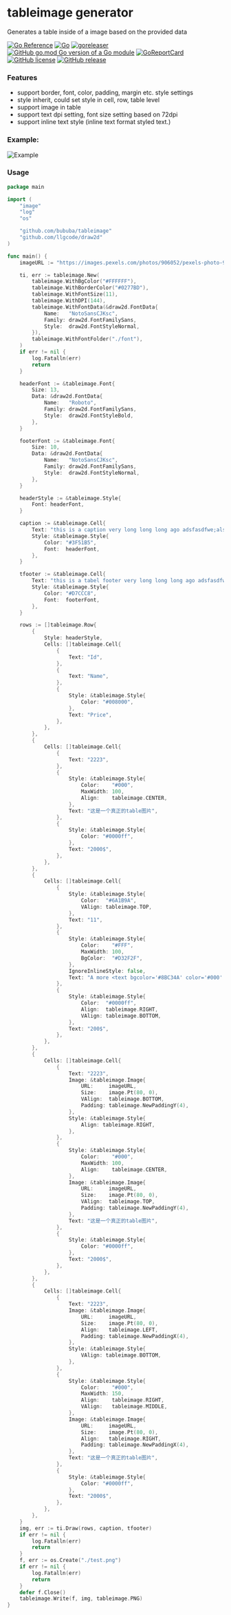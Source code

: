 # tableimage generator

Generates a table inside of a image based on the provided data

[![Go Reference](https://pkg.go.dev/badge/github.com/bububa/tableimage.svg)](https://pkg.go.dev/github.com/bububa/tableimage)
[![Go](https://github.com/bububa/tableimage/actions/workflows/go.yml/badge.svg)](https://github.com/bububa/tableimage/actions/workflows/go.yml)
[![goreleaser](https://github.com/bububa/tableimage/actions/workflows/goreleaser.yml/badge.svg)](https://github.com/bububa/tableimage/actions/workflows/goreleaser.yml)
[![GitHub go.mod Go version of a Go module](https://img.shields.io/github/go-mod/go-version/bububa/tableimage.svg)](https://github.com/bububa/tableimage)
[![GoReportCard](https://goreportcard.com/badge/github.com/bububa/tableimage)](https://goreportcard.com/report/github.com/bububa/tableimage)
[![GitHub license](https://img.shields.io/github/license/bububa/tableimage.svg)](https://github.com/bububa/tableimage/blob/master/LICENSE)
[![GitHub release](https://img.shields.io/github/release/bububa/tableimage.svg)](https://GitHub.com/bububa/tableimage/releases/)

### Features

- support border, font, color, padding, margin etc. style settings
- style inherit, could set style in cell, row, table level
- support image in table
- support text dpi setting, font size setting based on 72dpi
- support inline text style (inline text format <text color="#0f0" bgcolor="#FFF" padding="2">styled text</text>.)

### Example:

![Example](examples/test.png "Example")

### Usage

```go
package main

import (
	"image"
	"log"
	"os"

	"github.com/bububa/tableimage"
	"github.com/llgcode/draw2d"
)

func main() {
	imageURL := "https://images.pexels.com/photos/906052/pexels-photo-906052.jpeg?auto=compress&cs=tinysrgb&dpr=2&h=750&w=200"

	ti, err := tableimage.New(
		tableimage.WithBgColor("#FFFFFF"),
		tableimage.WithBorderColor("#0277BD"),
		tableimage.WithFontSize(11),
		tableimage.WithDPI(144),
		tableimage.WithFontData(&draw2d.FontData{
			Name:   "NotoSansCJKsc",
			Family: draw2d.FontFamilySans,
			Style:  draw2d.FontStyleNormal,
		}),
		tableimage.WithFontFolder("./font"),
	)
	if err != nil {
		log.Fatalln(err)
		return
	}

	headerFont := &tableimage.Font{
		Size: 13,
		Data: &draw2d.FontData{
			Name:   "Roboto",
			Family: draw2d.FontFamilySans,
			Style:  draw2d.FontStyleBold,
		},
	}

	footerFont := &tableimage.Font{
		Size: 10,
		Data: &draw2d.FontData{
			Name:   "NotoSansCJKsc",
			Family: draw2d.FontFamilySans,
			Style:  draw2d.FontStyleNormal,
		},
	}

	headerStyle := &tableimage.Style{
		Font: headerFont,
	}

	caption := &tableimage.Cell{
		Text: "this is a caption very long long long ago adsfasdfwe;alsdkfasdfasf asdfajsdf",
		Style: &tableimage.Style{
			Color: "#3F51B5",
			Font:  headerFont,
		},
	}

	tfooter := &tableimage.Cell{
		Text: "this is a tabel footer very long long long ago adsfasdfwe;alsdkfasdfasf asdfajsdf",
		Style: &tableimage.Style{
			Color: "#D7CCC8",
			Font:  footerFont,
		},
	}

	rows := []tableimage.Row{
		{
			Style: headerStyle,
			Cells: []tableimage.Cell{
				{
					Text: "Id",
				},
				{
					Text: "Name",
				},
				{
					Style: &tableimage.Style{
						Color: "#008000",
					},
					Text: "Price",
				},
			},
		},
		{
			Cells: []tableimage.Cell{
				{
					Text: "2223",
				},
				{
					Style: &tableimage.Style{
						Color:    "#000",
						MaxWidth: 100,
						Align:    tableimage.CENTER,
					},
					Text: "这是一个真正的table图片",
				},
				{
					Style: &tableimage.Style{
						Color: "#0000ff",
					},
					Text: "2000$",
				},
			},
		},
		{
			Cells: []tableimage.Cell{
				{
					Style: &tableimage.Style{
						Color:  "#6A1B9A",
						VAlign: tableimage.TOP,
					},
					Text: "11",
				},
				{
					Style: &tableimage.Style{
						Color:    "#FFF",
						MaxWidth: 100,
						BgColor:  "#D32F2F",
					},
                    IgnoreInlineStyle: false,
					Text: "A more <text bgcolor='#8BC34A' color='#000' padding='4'>cooler product this</text> time on 3 lines",
				},
				{
					Style: &tableimage.Style{
						Color:  "#0000ff",
						Align:  tableimage.RIGHT,
						VAlign: tableimage.BOTTOM,
					},
					Text: "200$",
				},
			},
		},
		{
			Cells: []tableimage.Cell{
				{
					Text: "2223",
					Image: &tableimage.Image{
						URL:     imageURL,
						Size:    image.Pt(80, 0),
						VAlign:  tableimage.BOTTOM,
						Padding: tableimage.NewPaddingY(4),
					},
					Style: &tableimage.Style{
						Align: tableimage.RIGHT,
					},
				},
				{
					Style: &tableimage.Style{
						Color:    "#000",
						MaxWidth: 100,
						Align:    tableimage.CENTER,
					},
					Image: &tableimage.Image{
						URL:     imageURL,
						Size:    image.Pt(80, 0),
						VAlign:  tableimage.TOP,
						Padding: tableimage.NewPaddingY(4),
					},
					Text: "这是一个真正的table图片",
				},
				{
					Style: &tableimage.Style{
						Color: "#0000ff",
					},
					Text: "2000$",
				},
			},
		},
		{
			Cells: []tableimage.Cell{
				{
					Text: "2223",
					Image: &tableimage.Image{
						URL:     imageURL,
						Size:    image.Pt(80, 0),
						Align:   tableimage.LEFT,
						Padding: tableimage.NewPaddingX(4),
					},
					Style: &tableimage.Style{
						VAlign: tableimage.BOTTOM,
					},
				},
				{
					Style: &tableimage.Style{
						Color:    "#000",
						MaxWidth: 150,
						Align:    tableimage.RIGHT,
						VAlign:   tableimage.MIDDLE,
					},
					Image: &tableimage.Image{
						URL:     imageURL,
						Size:    image.Pt(80, 0),
						Align:   tableimage.RIGHT,
						Padding: tableimage.NewPaddingX(4),
					},
					Text: "这是一个真正的table图片",
				},
				{
					Style: &tableimage.Style{
						Color: "#0000ff",
					},
					Text: "2000$",
				},
			},
		},
	}
	img, err := ti.Draw(rows, caption, tfooter)
	if err != nil {
		log.Fatalln(err)
		return
	}
	f, err := os.Create("./test.png")
	if err != nil {
		log.Fatalln(err)
		return
	}
	defer f.Close()
	tableimage.Write(f, img, tableimage.PNG)
}
```
